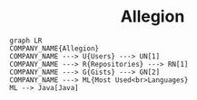 <h1 align="center">Allegion</h1>

```mermaid
graph LR
COMPANY_NAME{Allegion}
COMPANY_NAME ---> U{Users} ---> UN[1]
COMPANY_NAME ---> R{Repositories} ---> RN[1]
COMPANY_NAME ---> G{Gists} ---> GN[2]
COMPANY_NAME ---> ML{Most Used<br>Languages}
ML --> Java[Java]
```
